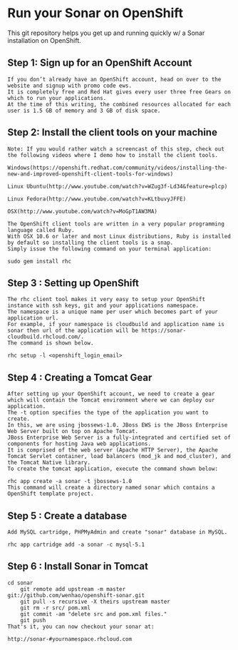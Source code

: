 Run your Sonar on OpenShift
============================

This git repository helps you get up and running quickly w/ a Sonar installation on OpenShift.

Step 1: Sign up for an OpenShift Account
----------------------------

	If you don’t already have an OpenShift account, head on over to the website and signup with promo code ews.
	It is completely free and Red Hat gives every user three free Gears on which to run your applications. 
	At the time of this writing, the combined resources allocated for each user is 1.5 GB of memory and 3 GB of disk space.

Step 2: Install the client tools on your machine
----------------------------

	Note: If you would rather watch a screencast of this step, check out the following videos where I demo how to install the client tools.

	Windows(https://openshift.redhat.com/community/videos/installing-the-new-and-improved-openshift-client-tools-for-windows)

	Linux Ubuntu(http://www.youtube.com/watch?v=WZug3f-Ld34&feature=plcp)

	Linux Fedora(http://www.youtube.com/watch?v=KLtbuvyJFFE)

	OSX(http://www.youtube.com/watch?v=MoGpT1AW3MA)

	The OpenShift client tools are written in a very popular programming language called Ruby. 
	With OSX 10.6 or later and most Linux distributions, Ruby is installed by default so installing the client tools is a snap. 
	Simply issue the following command on your terminal application:

	sudo gem install rhc

Step 3 : Setting up OpenShift
----------------------------

	The rhc client tool makes it very easy to setup your OpenShift instance with ssh keys, git and your applications namespace. 
	The namespace is a unique name per user which becomes part of your application url. 
	For example, if your namespace is cloudbuild and application name is sonar then url of the application will be https://sonar-cloudbuild.rhcloud.com/. 
	The command is shown below.

	rhc setup -l <openshift_login_email>

Step 4 : Creating a Tomcat Gear
----------------------------

	After setting up your OpenShift account, we need to create a gear which will contain the Tomcat environment where we can deploy our application. 
	The -t option specifies the type of the application you want to create. 
	In this, we are using jbossews-1.0. JBoss EWS is the JBoss Enterprise Web Server built on top on Apache Tomcat.
	JBoss Enterprise Web Server is a fully-integrated and certified set of components for hosting Java web applications. 
	It is comprised of the web server (Apache HTTP Server), the Apache Tomcat Servlet container, load balancers (mod_jk and mod_cluster), and the Tomcat Native library.
	To create the tomcat application, execute the command shown below:

	rhc app create -a sonar -t jbossews-1.0
	This command will create a directory named sonar which contains a OpenShift template project.

Step 5 : Create a database
----------------------------
	Add MySQL cartridge, PHPMyAdmin and create "sonar" database in MySQL.
	
	rhc app cartridge add -a sonar -c mysql-5.1

Step 6 : Install Sonar in Tomcat
----------------------------

	cd sonar
        git remote add upstream -m master git://github.com/wenhao/openshift-sonar.git
        git pull -s recursive -X theirs upstream master
        git rm -r src/ pom.xml
        git commit -am "delete src and pom.xml files."
        git push
	That's it, you can now checkout your sonar at:

	http://sonar-#yournamespace.rhcloud.com